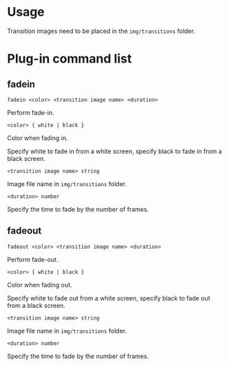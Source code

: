 Usage
=====

Transition images need to be placed in the `img/transitions` folder.


Plug-in command list
====================

fadein
------

    fadein <color> <transition image name> <duration>

Perform fade-in.


    <color> { white | black }

Color when fading in.

Specify white to fade in from a white screen, specify black to fade in
from a black screen.


    <transition image name> string

Image file name in `img/transitions` folder.


    <duration> number

Specify the time to fade by the number of frames.


fadeout
-------

    fadeout <color> <transition image name> <duration>

Perform fade-out.


    <color> { white | black }

Color when fading out.

Specify white to fade out from a white screen, specify black to fade out
from a black screen.


    <transition image name> string

Image file name in `img/transitions` folder.


    <duration> number

Specify the time to fade by the number of frames.
